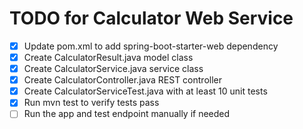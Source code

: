 # TODO for Calculator Web Service

- [x] Update pom.xml to add spring-boot-starter-web dependency
- [x] Create CalculatorResult.java model class
- [x] Create CalculatorService.java service class
- [x] Create CalculatorController.java REST controller
- [x] Create CalculatorServiceTest.java with at least 10 unit tests
- [x] Run mvn test to verify tests pass
- [ ] Run the app and test endpoint manually if needed

